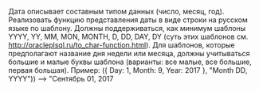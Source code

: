 Дата описывает составным типом данных (число, месяц, год). Реализовать функцию
представления даты в виде строки на русском языке по шаблону. Должны
поддерживаться, как минимум шаблоны YYYY, YY, MM, MON, MONTH, D, DD, DAY,
DY (суть этих шаблонов см. http://oracleplsql.ru/to_char-function.html). Для шаблонов,
которые предполагают название дня недели или месяца, должны учитываться большие и
малые буквы шаблона (варианты: все малые, все большие, первая большая).
Пример: ({ Day: 1, Month: 9, Year: 2017 }, "Month DD, YYYY")) –> "Сентябрь 01, 2017